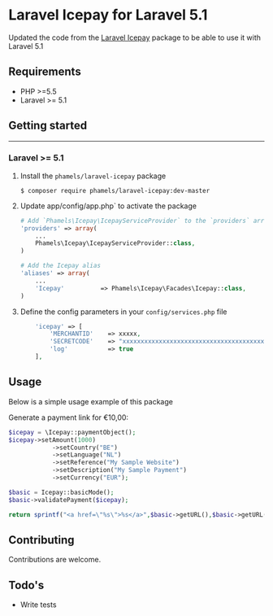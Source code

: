 # Laravel Icepay for Laravel 5.1

Updated the code from the [Laravel Icepay](https://github.com/hansvn/icepay) package to be able to use it with Laravel 5.1

## Requirements

- PHP >=5.5
- Laravel >= 5.1

## Getting started
------------------

### Laravel >= 5.1

1.  Install the `phamels/laravel-icepay` package

    ```shell
    $ composer require phamels/laravel-icepay:dev-master
    ```

1. Update app/config/app.php` to activate the package

    ```php
    # Add `Phamels\Icepay\IcepayServiceProvider` to the `providers` array
    'providers' => array(
        ...
        Phamels\Icepay\IcepayServiceProvider::class,
    )

    # Add the Icepay alias
    'aliases' => array(
        ...
        'Icepay'          => Phamels\Icepay\Facades\Icepay::class,
    )
    ```

1.  Define the config parameters in your `config/services.php` file

    ```php
        'icepay' => [
            'MERCHANTID'	=> xxxxx,
            'SECRETCODE'	=> "xxxxxxxxxxxxxxxxxxxxxxxxxxxxxxxxxxxxxxxx",
            'log'			=> true
        ],
    ```

## Usage
Below is a simple usage example of this package

Generate a payment link for &euro;10,00:

```php
$icepay = \Icepay::paymentObject();
$icepay->setAmount(1000)
			->setCountry("BE")
			->setLanguage("NL")
			->setReference("My Sample Website")
			->setDescription("My Sample Payment")
			->setCurrency("EUR");

$basic = Icepay::basicMode();
$basic->validatePayment($icepay);

return sprintf("<a href=\"%s\">%s</a>",$basic->getURL(),$basic->getURL());
```


## Contributing

Contributions are welcome.

## Todo's

- Write tests
